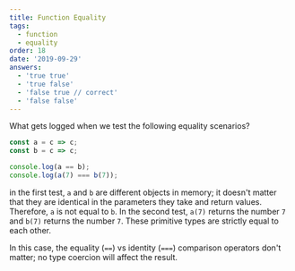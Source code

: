 ```yaml
---
title: Function Equality
tags:
  - function
  - equality
order: 18
date: '2019-09-29'
answers:
  - 'true true'
  - 'true false'
  - 'false true // correct'
  - 'false false'
---
```


What gets logged when we test the following equality scenarios?

```javascript
const a = c => c;
const b = c => c;

console.log(a == b);
console.log(a(7) === b(7));
```

<!-- explanation -->

in the first test, `a` and `b` are different objects in memory; it doesn't matter that they are identical in the parameters they take and return values. Therefore, `a` is not equal to `b`. In the second test, `a(7)` returns the number `7` and `b(7)` returns the number `7`. These primitive types are strictly equal to each other.

In this case, the equality (`==`) vs identity (`===`) comparison operators don't matter; no type coercion will affect the result.
